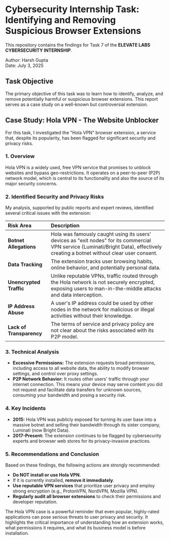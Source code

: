 # **Cybersecurity Internship Task: Identifying and Removing Suspicious Browser Extensions**

This repository contains the findings for Task 7 of the **ELEVATE LABS CYBERSECURITY INTERNSHIP**.

Author: Harsh Gupta  
Date: July 3, 2025

## **Task Objective**

The primary objective of this task was to learn how to identify, analyze, and remove potentially harmful or suspicious browser extensions. This report serves as a case study on a well-known but controversial extension.

## **Case Study: Hola VPN \- The Website Unblocker**

For this task, I investigated the "Hola VPN" browser extension, a service that, despite its popularity, has been flagged for significant security and privacy risks.

### **1\. Overview**

Hola VPN is a widely used, free VPN service that promises to unblock websites and bypass geo-restrictions. It operates on a peer-to-peer (P2P) network model, which is central to its functionality and also the source of its major security concerns.

### **2\. Identified Security and Privacy Risks**

My analysis, supported by public reports and expert reviews, identified several critical issues with the extension:

| Risk Area | Description |
| :---- | :---- |
| **Botnet Allegations** | Hola was famously caught using its users' devices as "exit nodes" for its commercial VPN service (Luminati/Bright Data), effectively creating a botnet without clear user consent. |
| **Data Tracking** | The extension tracks user browsing habits, online behavior, and potentially personal data. |
| **Unencrypted Traffic** | Unlike reputable VPNs, traffic routed through the Hola network is not securely encrypted, exposing users to man-in-the-middle attacks and data interception. |
| **IP Address Abuse** | A user's IP address could be used by other nodes in the network for malicious or illegal activities without their knowledge. |
| **Lack of Transparency** | The terms of service and privacy policy are not clear about the risks associated with its P2P model. |

### **3\. Technical Analysis**

* **Excessive Permissions:** The extension requests broad permissions, including access to all website data, the ability to modify browser settings, and control over proxy settings.  
* **P2P Network Behavior:** It routes other users' traffic through your internet connection. This means your device may serve content you did not request and facilitate data transfers for unknown sources, consuming your bandwidth and posing a security risk.

### **4\. Key Incidents**

* **2015:** Hola VPN was publicly exposed for turning its user base into a massive botnet and selling their bandwidth through its sister company, Luminati (now Bright Data).  
* **2017-Present:** The extension continues to be flagged by cybersecurity experts and browser web stores for its privacy-invasive practices.

### **5\. Recommendations and Conclusion**

Based on these findings, the following actions are strongly recommended:

* **Do NOT install or use Hola VPN.**  
* If it is currently installed, **remove it immediately**.  
* **Use reputable VPN services** that prioritize user privacy and employ strong encryption (e.g., ProtonVPN, NordVPN, Mozilla VPN).  
* **Regularly audit all browser extensions** to check their permissions and developer reputation.

The Hola VPN case is a powerful reminder that even popular, highly-rated applications can pose serious threats to user privacy and security. It highlights the critical importance of understanding how an extension works, what permissions it requires, and what its business model is before installation.